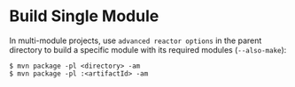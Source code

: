 # Build Single Module

In multi-module projects, use `advanced reactor options` in the parent directory to build a specific module with its required modules (`--also-make`):

```console
$ mvn package -pl <directory> -am
$ mvn package -pl :<artifactId> -am
```
